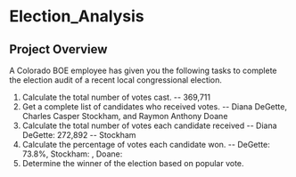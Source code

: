 # Election_Analysis
## Project Overview
A Colorado BOE employee has given you the following tasks to complete the election audit of a recent local congressional election.

1. Calculate the total number of votes cast. -- 369,711
2. Get a complete list of candidates who received votes. -- Diana DeGette, Charles Casper Stockham, and Raymon Anthony Doane
3. Calculate the total number of votes each candidate received -- Diana DeGette: 272,892 -- Stockham
4. Calculate the percentage of votes each candidate won. -- DeGette: 73.8%, Stockham: , Doane: 
5. Determine the winner of the election based on popular vote.
